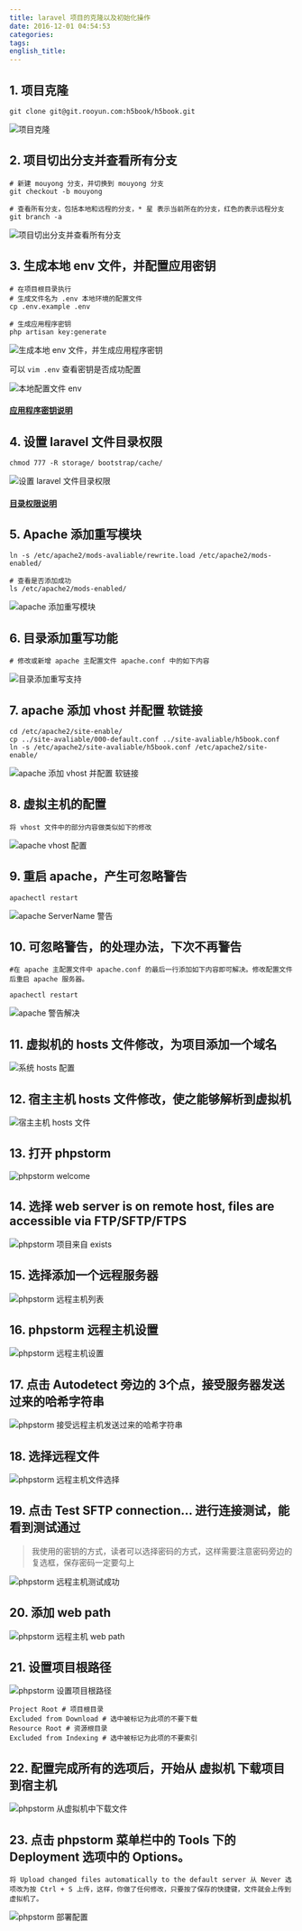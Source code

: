 ```yaml
---
title: laravel 项目的克隆以及初始化操作
date: 2016-12-01 04:54:53
categories:
tags:
english_title:
---
```


## 1. 项目克隆

`git clone git@git.rooyun.com:h5book/h5book.git`

![项目克隆][]

## 2. 项目切出分支并查看所有分支

    # 新建 mouyong 分支，并切换到 mouyong 分支
    git checkout -b mouyong

    # 查看所有分支，包括本地和远程的分支，* 星 表示当前所在的分支，红色的表示远程分支
    git branch -a

![项目切出分支并查看所有分支][]

## 3. 生成本地 env 文件，并配置应用密钥

    # 在项目根目录执行
    # 生成文件名为 .env 本地环境的配置文件
    cp .env.example .env

    # 生成应用程序密钥
    php artisan key:generate

![生成本地 env 文件，并生成应用程序密钥][]

可以 `vim .env` 查看密钥是否成功配置

![本地配置文件 env][]

#### [应用程序密钥说明][]

## 4. 设置 laravel 文件目录权限

    chmod 777 -R storage/ bootstrap/cache/

![设置 laravel 文件目录权限][]

#### [目录权限说明][]

## 5. Apache 添加重写模块

    ln -s /etc/apache2/mods-avaliable/rewrite.load /etc/apache2/mods-enabled/

    # 查看是否添加成功
    ls /etc/apache2/mods-enabled/

![apache 添加重写模块][]

## 6. 目录添加重写功能

    # 修改或新增 apache 主配置文件 apache.conf 中的如下内容

![目录添加重写支持][]

## 7. apache 添加 vhost 并配置 软链接

    cd /etc/apache2/site-enable/
    cp ../site-avaliable/000-default.conf ../site-avaliable/h5book.conf
    ln -s /etc/apache2/site-avaliable/h5book.conf /etc/apache2/site-enable/

![apache 添加 vhost 并配置 软链接][]

## 8. 虚拟主机的配置

    将 vhost 文件中的部分内容做类似如下的修改

![apache vhost 配置][]

## 9. 重启 apache，产生可忽略警告

    apachectl restart

![apache ServerName 警告][]

## 10. 可忽略警告，的处理办法，下次不再警告

    #在 apache 主配置文件中 apache.conf 的最后一行添加如下内容即可解决。修改配置文件后重启 apache 服务器。

    apachectl restart

![apache 警告解决][]

## 11. 虚拟机的 hosts 文件修改，为项目添加一个域名

![系统 hosts 配置][]

## 12. 宿主主机 hosts 文件修改，使之能够解析到虚拟机

![宿主主机 hosts 文件][]

## 13. 打开 phpstorm

![phpstorm welcome][]

## 14. 选择 web server is on remote host, files are accessible via FTP/SFTP/FTPS

![phpstorm 项目来自 exists][]

## 15. 选择添加一个远程服务器

![phpstorm 远程主机列表][]

## 16. phpstorm 远程主机设置

![phpstorm 远程主机设置][]

## 17. 点击 Autodetect 旁边的 3个点，接受服务器发送过来的哈希字符串

![phpstorm 接受远程主机发送过来的哈希字符串][]

## 18. 选择远程文件

![phpstorm 远程主机文件选择][]

## 19. 点击 Test SFTP connection... 进行连接测试，能看到测试通过

> 我使用的密钥的方式，读者可以选择密码的方式，这样需要注意密码旁边的复选框，保存密码一定要勾上

![phpstorm 远程主机测试成功][]

## 20. 添加 web path

![phpstorm 远程主机 web path][]

## 21. 设置项目根路径

![phpstorm 设置项目根路径][]

    Project Root # 项目根目录
    Excluded from Download # 选中被标记为此项的不要下载
    Resource Root # 资源根目录
    Excluded from Indexing # 选中被标记为此项的不要索引

## 22. 配置完成所有的选项后，开始从 虚拟机 下载项目到宿主机

![phpstorm 从虚拟机中下载文件][]

## 23. 点击 phpstorm 菜单栏中的 Tools 下的 Deployment 选项中的 Options。

    将 Upload changed files automatically to the default server 从 Never 选项改为按 Ctrl + S 上传，这样，你做了任何修改，只要按了保存的快捷键，文件就会上传到虚拟机了。

![phpstorm 部署配置][]



[项目克隆]: item_clone.png
[项目切出分支并查看所有分支]: item_git_checkout.png
[生成本地 env 文件，并生成应用程序密钥]: key_generate.png
[本地配置文件 env]: env.png

[应用程序密钥说明]: https://laravel-china.org/docs/5.3/installation#应用程序密钥

[设置 laravel 文件目录权限]: change_jurisdiction.png

[目录权限说明]: https://laravel-china.org/docs/5.3/installation#目录权限

[apache 添加重写模块]: rewrite_mod_add.png
[目录添加重写支持]: dir_add_rewrite.png
[apache 添加 vhost 并配置 软链接]: apache_vhost.png
[apache vhost 配置]: vhost_setting.png
[apache ServerName 警告]: apache_server_notice.png
[apache 警告解决]: apache_notice.png
[系统 hosts 配置]: hosts.png
[宿主主机 hosts 文件]: master_host.png
[phpstorm welcome]: phpstorm_welcome.png
[phpstorm 项目来自 exists]: phpstorm_from_exists.png
[phpstorm 远程主机列表]: phpstorm_remote_list.png
[phpstorm 远程主机设置]: phpstorm_remote_setting.png
[phpstorm 接受远程主机发送过来的哈希字符串]: phpstorm_remote_test_confirm.png
[phpstorm 远程主机文件选择]: phpstorm_remote_test_select.png
[phpstorm 远程主机测试成功]: phpstorm_remote_test.png
[phpstorm 远程主机 web path]: phpstorm_remote_webpath.png
[phpstorm 设置项目根路径]: phpstorm_remote_set_root.png
[phpstorm 从虚拟机中下载文件]: phpstorm_remote_download.png
[phpstorm 部署配置]: phpstorm_deployment.png
